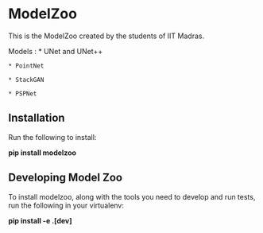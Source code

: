 # ModelZoo

This is the ModelZoo created by the students of IIT Madras.

Models : 
    * UNet and UNet++

    * PointNet

    * StackGAN
    
    * PSPNet 

## Installation

Run the following to install:

**pip install modelzoo**

## Developing Model Zoo

To install modelzoo, along with the tools you need to develop and run tests, run the following in your virtualenv:

**pip install -e .[dev]**